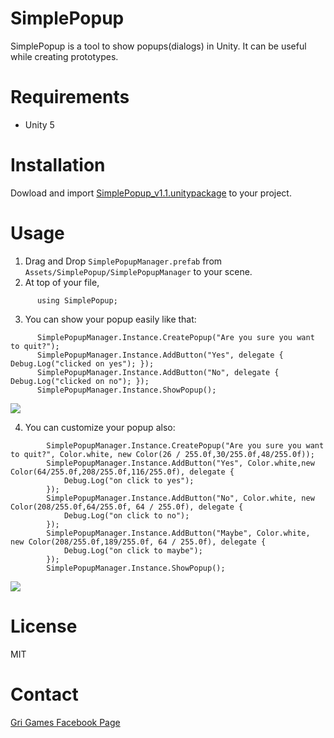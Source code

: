 # SimplePopup
SimplePopup is a tool to show popups(dialogs) in Unity. It can be useful while creating prototypes.

# Requirements
* Unity 5

# Installation
Dowload and import [SimplePopup_v1.1.unitypackage](https://github.com/tuncertirnavali/SimplePopup/raw/master/SimplePopup_v1.1.unitypackage) to your project.

# Usage
1. Drag and Drop `SimplePopupManager.prefab` from `Assets/SimplePopup/SimplePopupManager` to your scene.
2. At top of your file,

  ```unity
        using SimplePopup;
  ```

3. You can show your popup easily like that:
  ```unity
        SimplePopupManager.Instance.CreatePopup("Are you sure you want to quit?");
        SimplePopupManager.Instance.AddButton("Yes", delegate { Debug.Log("clicked on yes"); });
        SimplePopupManager.Instance.AddButton("No", delegate { Debug.Log("clicked on no"); });
        SimplePopupManager.Instance.ShowPopup();
  ```
  [![](https://raw.githubusercontent.com/tuncertirnavali/SimplePopup/master/defaultExample.png)](https://raw.githubusercontent.com/tuncertirnavali/SimplePopup/master/defaultExample.png)

4. You can customize your popup also:
```unity
        SimplePopupManager.Instance.CreatePopup("Are you sure you want to quit?", Color.white, new Color(26 / 255.0f,30/255.0f,48/255.0f));
        SimplePopupManager.Instance.AddButton("Yes", Color.white,new Color(64/255.0f,208/255.0f,116/255.0f), delegate {
            Debug.Log("on click to yes");
        });
        SimplePopupManager.Instance.AddButton("No", Color.white, new Color(208/255.0f,64/255.0f, 64 / 255.0f), delegate {
            Debug.Log("on click to no"); 
        });
        SimplePopupManager.Instance.AddButton("Maybe", Color.white, new Color(208/255.0f,189/255.0f, 64 / 255.0f), delegate {
            Debug.Log("on click to maybe");
        });
        SimplePopupManager.Instance.ShowPopup();
  ```
[![](https://raw.githubusercontent.com/tuncertirnavali/SimplePopup/master/customExample.png)](https://raw.githubusercontent.com/tuncertirnavali/SimplePopup/master/customExample.png)


# License
MIT

# Contact
[Gri Games Facebook Page](https://www.facebook.com/grigames/)
